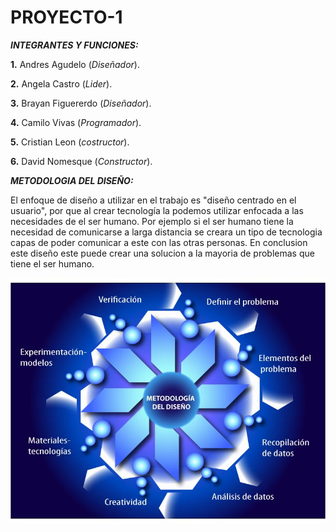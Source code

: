 # PROYECTO-1
***INTEGRANTES Y FUNCIONES:***

**1.** Andres Agudelo (*Diseñador*).

**2.** Angela Castro (*Lider*).

**3.** Brayan Figuererdo (*Diseñador*).

**4.** Camilo Vivas (*Programador*).

**5.** Cristian Leon (*costructor*).

**6.** David Nomesque (*Constructor*).


***METODOLOGIA DEL DISEÑO:*** 

El enfoque de diseño a utilizar en el trabajo es "diseño centrado en el usuario", por que al crear tecnología la podemos utilizar enfocada a las necesidades de el ser humano. Por ejemplo si el ser humano tiene la necesidad de comunicarse a larga distancia se creara un tipo de tecnologia capas de poder comunicar a este con las otras personas.
En conclusion este diseño este puede crear una solucion a la mayoria de problemas que tiene el ser humano.

![Metodologia del diseño](https://github.com/angelacastros/PROYECTO-1/blob/master/metodologia-del-diseno.jpg?raw=true)
